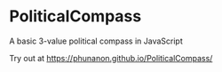 # PoliticalCompass
A basic 3-value political compass in JavaScript

Try out at https://phunanon.github.io/PoliticalCompass/
